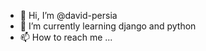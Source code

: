 - 👋 Hi, I’m @david-persia
- 🌱 I’m currently learning django and python
- 📫 How to reach me ...

<!---
david-persia/david-persia is a ✨ special ✨ repository because its `README.md` (this file) appears on your GitHub profile.
You can click the Preview link to take a look at your changes.
--->
